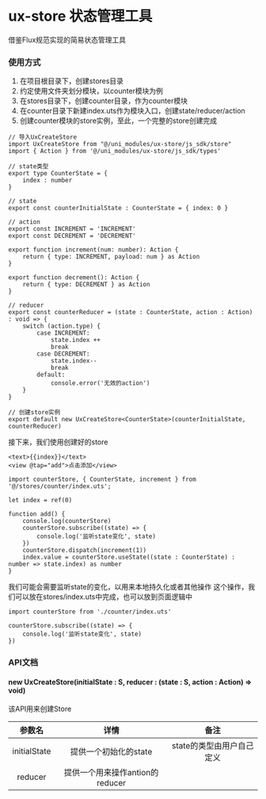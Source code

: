 # ux-store 状态管理工具

借鉴Flux规范实现的简易状态管理工具  


### 使用方式

1. 在项目根目录下，创建stores目录  
2. 约定使用文件夹划分模块，以counter模块为例  
3. 在stores目录下，创建counter目录，作为counter模块  
4. 在counter目录下新建index.uts作为模块入口，创建state/reducer/action  
5. 创建counter模块的store实例，至此，一个完整的store创建完成

```
// 导入UxCreateStore
import UxCreateStore from "@/uni_modules/ux-store/js_sdk/store"
import { Action } from '@/uni_modules/ux-store/js_sdk/types'

// state类型
export type CounterState = {
	index : number
}

// state
export const counterInitialState : CounterState = { index: 0 }

// action
export const INCREMENT = 'INCREMENT'
export const DECREMENT = 'DECREMENT'

export function increment(num: number): Action {
	return { type: INCREMENT, payload: num } as Action
}

export function decrement(): Action {
	return { type: DECREMENT } as Action
}

// reducer
export const counterReducer = (state : CounterState, action : Action) : void => {
	switch (action.type) {
		case INCREMENT:
			state.index ++
			break
		case DECREMENT:
			state.index--
			break
		default:
			console.error('无效的action')
	}
}

// 创建store实例
export default new UxCreateStore<CounterState>(counterInitialState, counterReducer)

```
接下来，我们使用创建好的store  
  
```
<text>{{index}}</text>
<view @tap="add">点击添加</view>
```

```
import counterStore, { CounterState, increment } from '@/stores/counter/index.uts';

let index = ref(0)

function add() {
	console.log(counterStore)
	counterStore.subscribe((state) => {
		console.log('监听state变化', state)
	})
	counterStore.dispatch(increment(1))
	index.value = counterStore.useState((state : CounterState) : number => state.index) as number
}
```

我们可能会需要监听state的变化，以用来本地持久化或者其他操作
这个操作，我们可以放在stores/index.uts中完成，也可以放到页面逻辑中  

```
import counterStore from './counter/index.uts'

counterStore.subscribe((state) => {
	console.log('监听state变化', state)
})

```

### API文档

#### new UxCreateStore(initialState : S, reducer : (state : S, action : Action) => void)

该API用来创建Store

| 参数名    |详情 |备注 |
| :---:    |:---:  |:---:    |
| initialState | 提供一个初始化的state|state的类型由用户自己定义 |
| reducer | 提供一个用来操作antion的reducer| |
